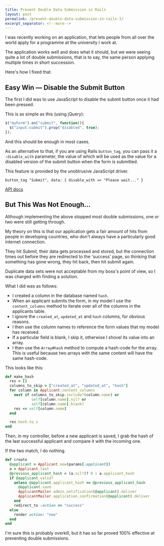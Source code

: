 ```yaml
---
title: Prevent Double Data Submission in Rails
layout: post
permalink: /prevent-double-data-submission-in-rails-3/
excerpt_separator: <!--more-->
---
```


I was recently working on an application, that lets people from all over the world apply for a programme at the university I work at.

The application works well and does what it should, but we were seeing quite a lot of double submissions, that is to say, the same person applying multiple times in short succession.

Here's how I fixed that.

<!--more-->
## Easy Win — Disable the Submit Button
The first I did was to use JavaScript to disable the submit button once it had been pressed.

This is as simple as this (using jQuery):

```js
$("myForm").on("submit", function(){
  $("input:submit").prop("disabled", true);
});
```

And this should be enough in most cases.

As an alternative to that, if you are using Rails `button_tag`, you can pass it a `:disable_with` parameter, the value of which will be used as the value for a disabled version of the submit button when the form is submitted.

This feature is provided by the unobtrusive JavaScript driver.

```erb
button_tag "Submit", data: { disable_with => "Please wait..." }
```

[API docs](http://api.rubyonrails.org/classes/ActionView/Helpers/FormTagHelper.html#method-i-button_tag "API docs for the button_tag method")

## But This Was Not Enough…

Although implementing the above stopped most double submissions, one or two were still getting through.

My theory on this is that our application gets a fair amount of hits from people in developing countries, who don't always have a particularly good internet connection.

They hit _Submit_, their data gets processed and stored, but the connection times out before they are redirected to the 'success' page, so thinking that something has gone wrong, they hit back, then hit submit again.

Duplicate data sets were not acceptable from my boss's point of view, so I was charged with finding a solution.

What I did was as follows:

-  I created a column in the database named `hash`.
-  When an applicant submits the form, in my model I use the `content_columns` method to iterate over all of the columns in the applicants table.
-  I ignore the `created_at`, `updated_at` and `hash` columns, for obvious reasons.
-  I then use the column names to reference the form values that my model has received.
-  If a particular field is blank, I skip it, otherwise I shovel its value into an array.
-  I then use the `Array#hash` method to compute a hash-code for the array. This is useful because two arrays with the same content will have the same hash-code.

This looks like this:

```ruby
def make_hash
  res = []
  columns_to_skip = ["created_at", "updated_at", "hash"]
  for column in Applicant.content_columns
    next if columns_to_skip.include?(column.name) or
            self[column.name].nil? or
            self[column.name].blank?
    res << self[column.name]
  end

  res.hash.to_s
end
```

Then, in my controller, before a new applicant is saved, I grab the hash of the last successful applicant and compare it with the incoming one.

If the two match, I do nothing.

```ruby
def create
  @applicant = Applicant.new(params[:applicant])
  a = Applicant.last
  @previous_applicant_hash = (a.nil?)? 0 : a.applicant_hash
  if @applicant.valid?
    unless @applicant.applicant_hash == @previous_applicant_hash
      @applicant.save
      ApplicantMailer.admin_notification(@applicant).deliver
      ApplicantMailer.application_confirmation(@applicant).deliver
    end
    redirect_to :action => "success"
  else
    render action: "new"
  end
end
```

I'm sure this is probably overkill, but it has so far proved 100% effective at preventing double submissions.
